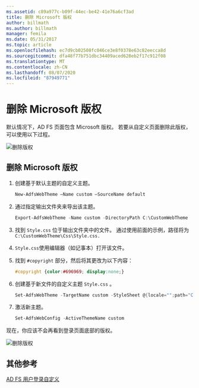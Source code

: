 ```yaml
---
ms.assetid: c89a977c-b09f-44ec-be42-41e76a6cf3ad
title: 删除 Microsoft 版权
author: billmath
ms.author: billmath
manager: femila
ms.date: 05/31/2017
ms.topic: article
ms.openlocfilehash: ec7d9cb02508fc046ce3e8f0378e63c82eecca8d
ms.sourcegitcommit: dfa48f77b751dbc34409aced628eb2f17c912f08
ms.translationtype: MT
ms.contentlocale: zh-CN
ms.lasthandoff: 08/07/2020
ms.locfileid: "87949771"
---
```

# <a name="remove-the-microsoft-copyright"></a>删除 Microsoft 版权



默认情况下，AD FS 页面包含 Microsoft 版权。 若要从自定义页面删除此版权，可以使用以下过程。

![删除版权](media/AD-FS-user-sign-in-customization/ADFS_Blue_Custom1.png)

## <a name="to-remove-the-microsoft-copyright"></a>删除 Microsoft 版权

1. 创建基于默认主题的自定义主题。

   ```powershell
   New-AdfsWebTheme –Name custom –SourceName default
   ```

2. 通过指定输出文件夹来导出该主题。

   ```powershell
   Export-AdfsWebTheme -Name custom -DirectoryPath C:\CustomWebTheme
   ```

3. 找到 `Style.css` 位于输出文件夹中的文件。 通过使用前面的示例，路径将为`C:\CustomWebTheme\Css\Style.css.`

4. `Style.css`使用编辑器（如记事本）打开该文件。

5. 找到 `#copyright` 部分，然后将其更改为以下内容：

   ```css
   #copyright {color:#696969; display:none;}
   ```

6. 创建基于新文件的自定义主题 `Style.css` 。

   ```powershell
   Set-AdfsWebTheme -TargetName custom -StyleSheet @{locale="";path="C:\customWebTheme\css\style.css"}
   ```

7. 激活新主题。

   ```powershell
   Set-AdfsWebConfig -ActiveThemeName custom
   ```

现在，你应该不会再看到登录页面底部的版权。

![删除版权](media/AD-FS-user-sign-in-customization/ADFS_Blue_Custom1a.png)

## <a name="additional-references"></a>其他参考
[AD FS 用户登录自定义](AD-FS-user-sign-in-customization.md)
